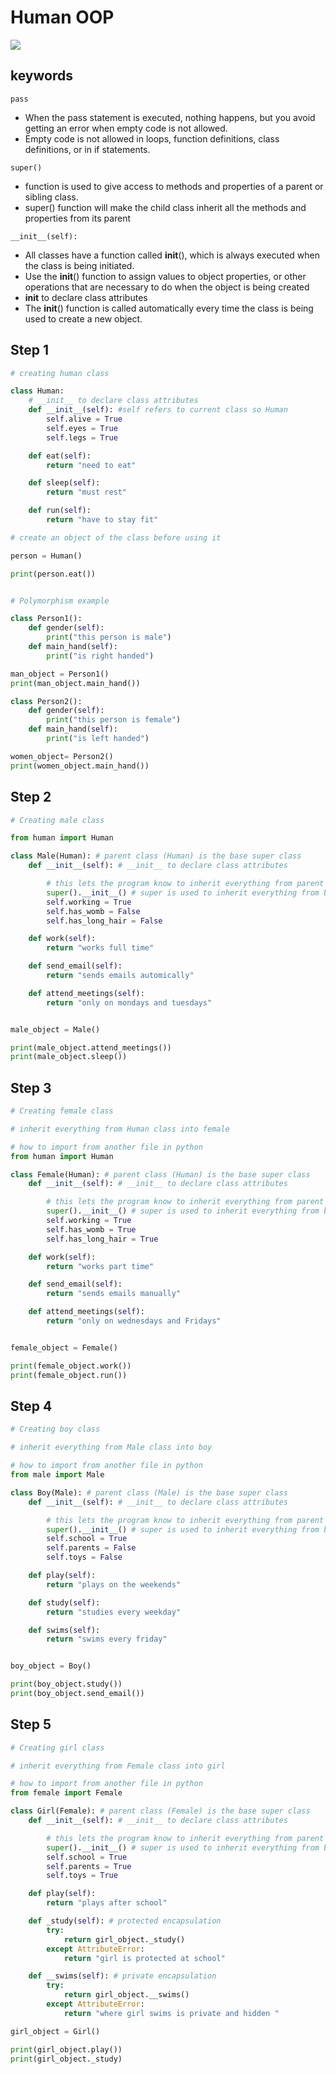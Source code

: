 # Human OOP

![](https://github.com/ASalad42/Eng122_OOP_Human/blob/main/humandiagram.PNG)

## keywords 
`pass` 
- When the pass statement is executed, nothing happens, but you avoid getting an error when empty code is not allowed. 
- Empty code is not allowed in loops, function definitions, class definitions, or in if statements. 

`super()` 
- function is used to give access to methods and properties of a parent or sibling class.
- super() function will make the child class inherit all the methods and properties from its parent

`__init__(self):` 
- All classes have a function called __init__(), which is always executed when the class is being initiated. 
- Use the __init__() function to assign values to object properties, or other operations that are necessary to do when the object is being created
- __init__ to declare class attributes
- The __init__() function is called automatically every time the class is being used to create a new object.

## Step 1
````python
# creating human class

class Human:
    # __init__ to declare class attributes
    def __init__(self): #self refers to current class so Human
        self.alive = True
        self.eyes = True
        self.legs = True

    def eat(self):
        return "need to eat"

    def sleep(self):
        return "must rest"

    def run(self):
        return "have to stay fit"

# create an object of the class before using it

person = Human()

print(person.eat())


# Polymorphism example

class Person1():
    def gender(self):
        print("this person is male")
    def main_hand(self):
        print("is right handed")

man_object = Person1()
print(man_object.main_hand())

class Person2():
    def gender(self):
        print("this person is female")
    def main_hand(self):
        print("is left handed")

women_object= Person2()
print(women_object.main_hand())


````

## Step 2 

````python
# Creating male class 

from human import Human

class Male(Human): # parent class (Human) is the base super class
    def __init__(self): # __init__ to declare class attributes

        # this lets the program know to inherit everything from parent class
        super().__init__() # super is used to inherit everything from base class
        self.working = True
        self.has_womb = False
        self.has_long_hair = False

    def work(self):
        return "works full time"

    def send_email(self):
        return "sends emails automically"

    def attend_meetings(self):
        return "only on mondays and tuesdays"


male_object = Male()

print(male_object.attend_meetings())
print(male_object.sleep())

````

## Step 3

````python
# Creating female class 

# inherit everything from Human class into female

# how to import from another file in python
from human import Human

class Female(Human): # parent class (Human) is the base super class
    def __init__(self): # __init__ to declare class attributes

        # this lets the program know to inherit everything from parent class
        super().__init__() # super is used to inherit everything from base class
        self.working = True
        self.has_womb = True
        self.has_long_hair = True

    def work(self):
        return "works part time"

    def send_email(self):
        return "sends emails manually"

    def attend_meetings(self):
        return "only on wednesdays and Fridays"


female_object = Female()

print(female_object.work())
print(female_object.run())

````

## Step 4

````python
# Creating boy class 

# inherit everything from Male class into boy

# how to import from another file in python
from male import Male

class Boy(Male): # parent class (Male) is the base super class
    def __init__(self): # __init__ to declare class attributes

        # this lets the program know to inherit everything from parent class
        super().__init__() # super is used to inherit everything from base class
        self.school = True
        self.parents = False
        self.toys = False

    def play(self):
        return "plays on the weekends"

    def study(self):
        return "studies every weekday"

    def swims(self):
        return "swims every friday"


boy_object = Boy()

print(boy_object.study())
print(boy_object.send_email())

````

## Step 5

````python
# Creating girl class 

# inherit everything from Female class into girl

# how to import from another file in python
from female import Female

class Girl(Female): # parent class (Female) is the base super class
    def __init__(self): # __init__ to declare class attributes

        # this lets the program know to inherit everything from parent class
        super().__init__() # super is used to inherit everything from base class
        self.school = True
        self.parents = True
        self.toys = True

    def play(self):
        return "plays after school"

    def _study(self): # protected encapsulation
        try:
            return girl_object._study()
        except AttributeError:
            return "girl is protected at school"

    def __swims(self): # private encapsulation
        try:
            return girl_object.__swims()
        except AttributeError:
            return "where girl swims is private and hidden "

girl_object = Girl()

print(girl_object.play())
print(girl_object._study)



````



